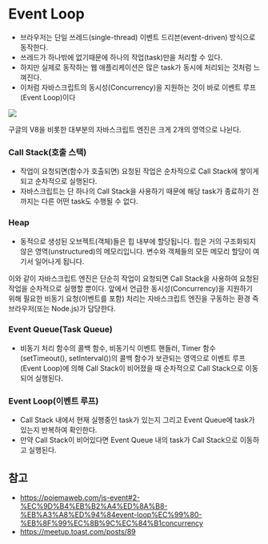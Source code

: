 # Event Loop

- 브라우저는 단일 쓰레드(single-thread) 이벤트 드리븐(event-driven) 방식으로 동작한다.
- 쓰레드가 하나밖에 없기때문에 하나의 작업(task)만을 처리할 수 있다.
- 하지만 실제로 동작하는 웹 애플리케이션은 많은 task가 동시에 처리되는 것처럼 느껴진다.
- 이처럼 자바스크립트의 동시성(Concurrency)을 지원하는 것이 바로 이벤트 루프(Event Loop)이다

<img src="https://user-images.githubusercontent.com/32455422/58802615-9b226280-8648-11e9-9b3a-11a85098b20e.png">

구글의 V8을 비롯한 대부분의 자바스크립트 엔진은 크게 2개의 영역으로 나뉜다.

### Call Stack(호출 스택)

- 작업이 요청되면(함수가 호출되면) 요청된 작업은 순차적으로 Call Stack에 쌓이게 되고 순차적으로 실행된다.
- 자바스크립트는 단 하나의 Call Stack을 사용하기 때문에 해당 task가 종료하기 전까지는 다른 어떤 task도 수행될 수 없다.

### Heap

- 동적으로 생성된 오브젝트(객체)들은 힙 내부에 할당됩니다. 힙은 거의 구조화되지 않은 영역(unstructured)의 메모리입니다. 변수와 객체들의 모든 메모리 할당이 여기서 일어나게 됩니다.

이와 같이 자바스크립트 엔진은 단순히 작업이 요청되면 Call Stack을 사용하여 요청된 작업을 순차적으로 실행할 뿐이다.
앞에서 언급한 동시성(Concurrency)을 지원하기 위해 필요한 비동기 요청(이벤트를 포함) 처리는 자바스크립트 엔진을 구동하는 환경 즉 브라우저(또는 Node.js)가 담당한다.

### Event Queue(Task Queue)

- 비동기 처리 함수의 콜백 함수, 비동기식 이벤트 핸들러, Timer 함수(setTimeout(), setInterval())의 콜백 함수가 보관되는 영역으로 이벤트 루프(Event Loop)에 의해 Call Stack이 비어졌을 때 순차적으로 Call Stack으로 이동되어 실행된다.

### Event Loop(이벤트 루프)

- Call Stack 내에서 현재 실행중인 task가 있는지 그리고 Event Queue에 task가 있는지 반복하여 확인한다.
- 만약 Call Stack이 비어있다면 Event Queue 내의 task가 Call Stack으로 이동하고 실행된다.

## 참고

- https://poiemaweb.com/js-event#2-%EC%9D%B4%EB%B2%A4%ED%8A%B8-%EB%A3%A8%ED%94%84event-loop%EC%99%80-%EB%8F%99%EC%8B%9C%EC%84%B1concurrency
- https://meetup.toast.com/posts/89
